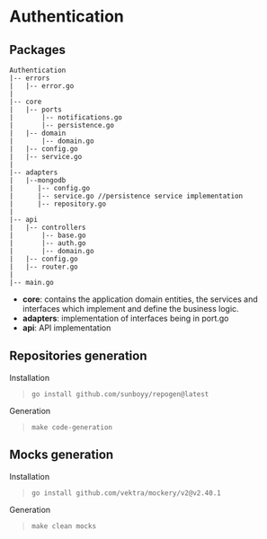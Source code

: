 # Authentication
## Packages
```
Authentication
|-- errors
|   |-- error.go
|
|-- core
|   |-- ports
|       |-- notifications.go
|       |-- persistence.go
|   |-- domain
|       |-- domain.go
|   |-- config.go
|   |-- service.go
|
|-- adapters
|   |--mongodb
|      |-- config.go
|      |-- service.go //persistence service implementation
|      |-- repository.go
|
|-- api
|   |-- controllers
|       |-- base.go
|       |-- auth.go
|       |-- domain.go
|   |-- config.go
|   |-- router.go
|
|-- main.go
```

- **core**: contains the application domain entities, the services and interfaces which implement and define the business logic.
- **adapters**: implementation of interfaces being in port.go
- **api**: API implementation

## Repositories generation

Installation 
>`go install github.com/sunboyy/repogen@latest`

Generation
>`make code-generation`

## Mocks generation
Installation
>`go install github.com/vektra/mockery/v2@v2.40.1`

Generation
>`make clean mocks`
